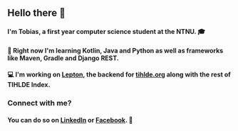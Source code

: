 ## Hello there 👋
#### I'm Tobias, a first year computer science student at the NTNU. 🎓
#### 🌱 Right now I'm learning Kotlin, Java and Python as well as frameworks like Maven, Gradle and Django REST.
#### 💻 I'm working on [Lepton](https://github.com/tihlde/Lepton), the backend for [tihlde.org](https://tihlde.org) along with the rest of TIHLDE Index.

### Connect with me?
#### You can do so on [LinkedIn](https://linkedin.com/in/tobias-rodahl-thingnes) or [Facebook](https://www.facebook.com/tobias.rodahl.thingnes/). 📱
